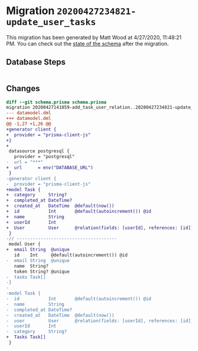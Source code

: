 # Migration `20200427234821-update_user_tasks`

This migration has been generated by Matt Wood at 4/27/2020, 11:48:21 PM.
You can check out the [state of the schema](./schema.prisma) after the migration.

## Database Steps

```sql

```

## Changes

```diff
diff --git schema.prisma schema.prisma
migration 20200427141059-add_task_user_relation..20200427234821-update_user_tasks
--- datamodel.dml
+++ datamodel.dml
@@ -1,27 +1,26 @@
+generator client {
+  provider = "prisma-client-js"
+}
+
 datasource postgresql {
   provider = "postgresql"
-  url = "***"
+  url      = env("DATABASE_URL")
 }
-generator client {
-  provider = "prisma-client-js"
+model Task {
+  category     String?
+  completed_at DateTime?
+  created_at   DateTime  @default(now())
+  id           Int       @default(autoincrement()) @id
+  name         String
+  userId       Int
+  User         User      @relation(fields: [userId], references: [id])
 }
-// --------------------------------------
 model User {
+  email String  @unique
   id    Int     @default(autoincrement()) @id
-  email String  @unique
   name  String?
   token String? @unique
-  tasks Task[]
-}
-
-model Task {
-  id           Int       @default(autoincrement()) @id
-  name         String
-  completed_at DateTime?
-  created_at   DateTime  @default(now())
-  user         User      @relation(fields: [userId], references: [id])
-  userId       Int
-  category     String?
+  Tasks Task[]
 }
```
